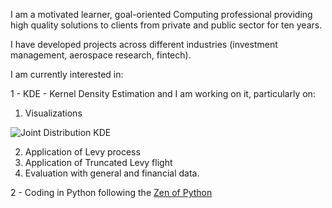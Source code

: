 I am a motivated learner, goal-oriented Computing professional providing high quality solutions to clients from private and public sector for ten years.

I have developed projects across different industries (investment management, aerospace research, fintech).

I am currently interested in: 

1 - KDE - Kernel Density Estimation and I am working on it, particularly on:
   1. Visualizations 
   
   ![Joint Distribution KDE](https://github.com/lenosr/markdown-portfolio/raw/master/_includes/GifJointDist.gif)
   
   2. Application of Levy process
   3. Application of Truncated Levy flight
   4. Evaluation with general and financial data.

2 - Coding in Python following the [Zen of Python](https://www.python.org/dev/peps/pep-0020/#id2)
